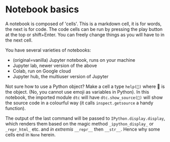 # Notebook basics
A notebook is composed of 'cells'.
This is a markdown cell, it is for words, the next is for code.
The code cells can be run by pressing the play button at the top or shift+Enter.
You can freely change things as you will have to in the next cell.

You have several varieties of notebooks:

* (original=vanilla) Jupyter notebook, runs on your machine
* Jupyter lab, newer version of the above
* Colab, run on Google cloud
* Jupyter hub, the multiuser version of Jupyter

Not sure how to use a Python object? Make a cell a type `help(🤖)` where 🤖 is the object.
(No, you cannot use emoji as variables in Python).
In this notebook, the imported module `dtc` will have `dtc.show_source(🤖)` will show the source code in a colourful way
(it calls `inspect.getsource` a handy function).

The output of the last command will be passed to `IPython.display.display`, which renders them based on the magic method
`_ipython_display_` or `_repr_html_` etc. and _in extremis_ `__repr__` then `__str__`. Hence why some cells end in `None` herein.